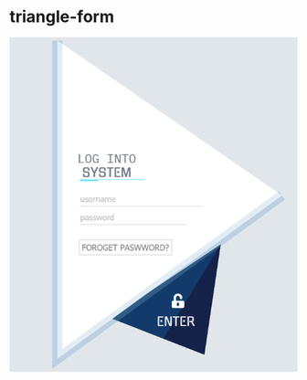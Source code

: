 # triangle-form

![Alt text](https://raw.githubusercontent.com/AbdallahOfficial/triangle-form/main/image.png)
